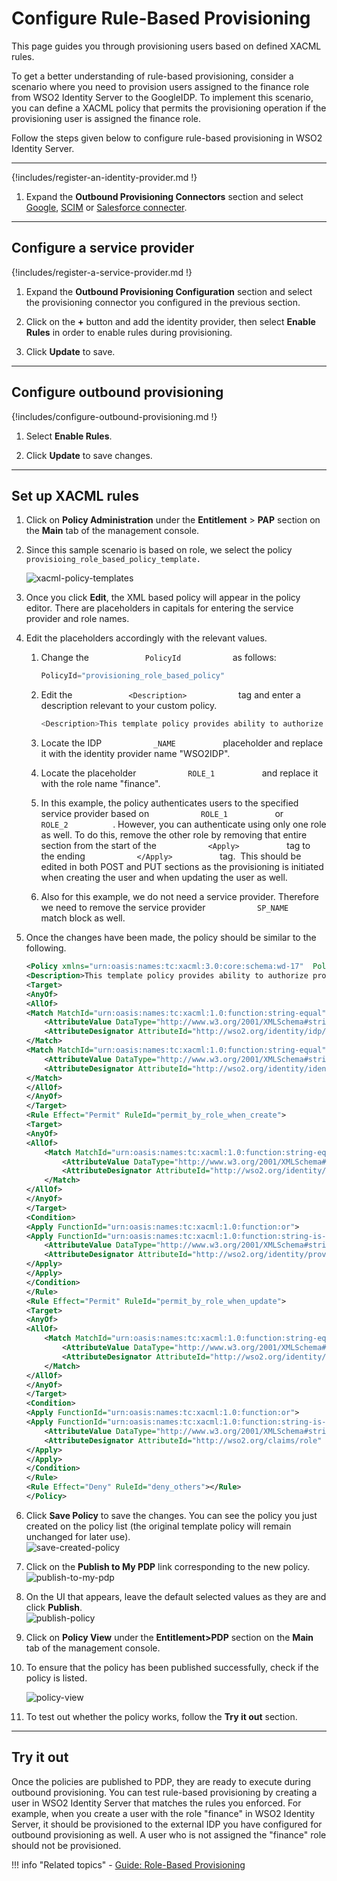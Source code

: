 # Configure Rule-Based Provisioning

This page guides you through provisioning users <!--[provisioning users](TODO:link-to-concept)--> based on defined XACML rules.

To get a better understanding of rule-based provisioning, consider a scenario where you need to provision users assigned to the finance role from WSO2 Identity Server to the GoogleIDP. To implement this scenario, you can define a XACML policy that permits the provisioning operation if the provisioning user is assigned the finance role.

Follow the steps given below to configure rule-based provisioning in WSO2 Identity Server. 

-----

{!includes/register-an-identity-provider.md !}

1.	Expand the **Outbound Provisioning Connectors** section and select
    [Google]({{base_path}}/guides/identity-lifecycles/outbound-provisioning-with-google),
    [SCIM]({{base_path}}/guides/identity-lifecycles/outbound-provisioning-with-scim)
    or [Salesforce connecter]({{base_path}}/guides/identity-lifecycles/outbound-provisioning-with-salesforce).

---

## Configure a service provider 

{!includes/register-a-service-provider.md !}

1.	Expand the **Outbound Provisioning Configuration** section and select the provisioning connector you configured in the previous section.

2.	Click on the **+** button and add the identity provider, then select **Enable Rules** in order to enable rules during provisioning. 

3.	Click **Update** to save.

----

## Configure outbound provisioning

{!includes/configure-outbound-provisioning.md !}

1.	Select **Enable Rules**.

2.	Click **Update** to save changes.

----

## Set up XACML rules

1.	Click on **Policy Administration** under the **Entitlement** > **PAP** section on the **Main** tab of the management console.

2.	Since this sample scenario is based on role, we select the policy
    `                       provisioing_role_based_policy_template.                     `

    <!--!!! info 
         XACML template policies provide a pre-configured template with
         placeholders for different types of policies. For a full list of the
         available XACML policy templates, see [Writing a XACML Policy using
         a Policy
         Template]({{base_path}}/learn/writing-a-xacml-policy-using-a-policy-template).-->

    ![xacml-policy-templates]({{base_path}}/assets/img/guides/xacml-policy-templates.png) 

3.	Once you click **Edit**, the XML based policy will appear in the policy editor. There are placeholders in capitals for entering the service provider and role names.

4.	Edit the placeholders accordingly with the relevant values.
    1.  Change the `             PolicyId            ` as follows:

        ``` java
        PolicyId="provisioning_role_based_policy"
        ```

    2.  Edit the `             <Description>            ` tag and enter
        a description relevant to your custom policy.

        ``` java
        <Description>This template policy provides ability to authorize provisioning requests initiated from a given service provider(defined by SP_NAME) to a given identity provider(defined by IDP_NAME) in the outbound provisioning flow based on the roles of the user (ROLE_1, ROLE_2). Provisioning attempts to the users with given role(s) will be allowed and all others will be denied.</Description>
        ```

    3.  Locate the IDP `            _NAME           ` placeholder and
        replace it with the identity provider name "WSO2IDP".
    4.  Locate the placeholder `            ROLE_1           ` and
        replace it with the role name "finance".
    5.  In this example, the policy authenticates users to the
        specified service provider based on
        `            ROLE_1           ` or
        `            ROLE_2           `. However, you can authenticate
        using only one role as well. To do this, remove the other role
        by removing that entire section from the start of the
        `            <Apply>           ` tag to the ending
        `            </Apply>           ` tag.  This should be edited in
        both POST and PUT sections as the provisioning is initiated when
        creating the user and when updating the user as well.
    6.  Also for this example, we do not need a service provider.
        Therefore we need to remove the service provider
        `            SP_NAME           ` match block as well.

5.	Once the changes have been made, the policy should be similar to the
    following.

	``` xml
	<Policy xmlns="urn:oasis:names:tc:xacml:3.0:core:schema:wd-17"  PolicyId="provisioning_role_based_policy" RuleCombiningAlgId="urn:oasis:names:tc:xacml:1.0:rule-combining-algorithm:first-applicable" Version="1.0">
	<Description>This template policy provides ability to authorize provisioning requests initiated from a given  identity provider(defined by IDP_NAME) in the outbound provisioning flow based on the roles of the user (finace). Provisioning attempts to the users with given role will be allowed and all others will be denied.</Description>
	<Target>
	<AnyOf>
	<AllOf>
	<Match MatchId="urn:oasis:names:tc:xacml:1.0:function:string-equal">
		<AttributeValue DataType="http://www.w3.org/2001/XMLSchema#string">WSO2IDP</AttributeValue>
		<AttributeDesignator AttributeId="http://wso2.org/identity/idp/idp-name" Category="http://wso2.org/identity/idp" DataType="http://www.w3.org/2001/XMLSchema#string" MustBePresent="false"></AttributeDesignator>
	</Match>
	<Match MatchId="urn:oasis:names:tc:xacml:1.0:function:string-equal">
		<AttributeValue DataType="http://www.w3.org/2001/XMLSchema#string">provisioning</AttributeValue>
		<AttributeDesignator AttributeId="http://wso2.org/identity/identity-action/action-name" Category="http://wso2.org/identity/identity-action" DataType="http://www.w3.org/2001/XMLSchema#string" MustBePresent="false"></AttributeDesignator>
	</Match>
	</AllOf>
	</AnyOf>
	</Target>
	<Rule Effect="Permit" RuleId="permit_by_role_when_create">
	<Target>
	<AnyOf>
	<AllOf>
		<Match MatchId="urn:oasis:names:tc:xacml:1.0:function:string-equal">
			<AttributeValue DataType="http://www.w3.org/2001/XMLSchema#string">POST</AttributeValue>
			<AttributeDesignator AttributeId="http://wso2.org/identity/provisioning/provision-operation" Category="http://wso2.org/identity/provisioning" DataType="http://www.w3.org/2001/XMLSchema#string" MustBePresent="true"></AttributeDesignator>
		</Match>
	</AllOf>
	</AnyOf>
	</Target>
	<Condition>
	<Apply FunctionId="urn:oasis:names:tc:xacml:1.0:function:or">
	<Apply FunctionId="urn:oasis:names:tc:xacml:1.0:function:string-is-in">
		<AttributeValue DataType="http://www.w3.org/2001/XMLSchema#string">finance</AttributeValue>
		<AttributeDesignator AttributeId="http://wso2.org/identity/provisioning/claim-group" Category="http://wso2.org/identity/provisioning" DataType="http://www.w3.org/2001/XMLSchema#string" MustBePresent="true"></AttributeDesignator>
	</Apply>
	</Apply>
	</Condition>
	</Rule>
	<Rule Effect="Permit" RuleId="permit_by_role_when_update">
	<Target>
	<AnyOf>
	<AllOf>
		<Match MatchId="urn:oasis:names:tc:xacml:1.0:function:string-equal">
			<AttributeValue DataType="http://www.w3.org/2001/XMLSchema#string">PUT</AttributeValue>
			<AttributeDesignator AttributeId="http://wso2.org/identity/provisioning/provision-operation" Category="http://wso2.org/identity/provisioning" DataType="http://www.w3.org/2001/XMLSchema#string" MustBePresent="true"></AttributeDesignator>
		</Match>
	</AllOf>
	</AnyOf>
	</Target>
	<Condition>
	<Apply FunctionId="urn:oasis:names:tc:xacml:1.0:function:or">
	<Apply FunctionId="urn:oasis:names:tc:xacml:1.0:function:string-is-in">
		<AttributeValue DataType="http://www.w3.org/2001/XMLSchema#string">finance</AttributeValue>
		<AttributeDesignator AttributeId="http://wso2.org/claims/role" Category="http://wso2.org/identity/user" DataType="http://www.w3.org/2001/XMLSchema#string" MustBePresent="true"></AttributeDesignator>
	</Apply>
	</Apply>
	</Condition>
	</Rule>
	<Rule Effect="Deny" RuleId="deny_others"></Rule>
	</Policy>               
	```

6.  Click **Save Policy** to save the changes. You can see the policy
    you just created on the policy list (the original template policy
    will remain unchanged for later use).  
    ![save-created-policy]({{base_path}}/assets/img/guides/save-created-policy.png) 

7.  Click on the **Publish to My PDP** link corresponding to the new
    policy.  
    ![publish-to-my-pdp]({{base_path}}/assets/img/guides/publish-to-my-pdp.png)
8.  On the UI that appears, leave the default selected values as they
    are and click **Publish**.  
    ![publish-policy]({{base_path}}/assets/img/guides/publish-policy.png)

<!--!!! note
    For more information on Publishing a XACML policy, click
    [here]({{base_path}}/learn/publishing-a-xacml-policy)-->
    
9.  Click on **Policy View** under the **Entitlement\>PDP** section on
    the **Main** tab of the management console.
10. To ensure that the policy has been published successfully, check if
    the policy is listed.  
      
    ![policy-view]({{base_path}}/assets/img/guides/policy-view.png)
11. To test out whether the policy works, follow the **Try it
    out** section.

<!--!!! info
      If you want to write a more complicated policy, you can use the XACML
      policy editors available. For more information, read [How to create
      XACML
      Policy]({{base_path}}/learn/creating-a-xacml-policy)-->


---

## Try it out

Once the policies are published to PDP, they are ready to execute during outbound provisioning. You can test rule-based provisioning by creating a user in WSO2 Identity Server that matches the rules you enforced. For example, when you create a user with the role "finance" in WSO2 Identity Server, it should be provisioned to the external IDP you have configured for outbound provisioning as well. A user who is not assigned the "finance" role should not be provisioned.


!!! info "Related topics"
	- [Guide: Role-Based Provisioning]({{base_path}}/guides/identity-lifecycles/role-based-provisioning)
<!--- [Concept: Role-Based Provisioning](TODO:link-to-concept)-->
   
